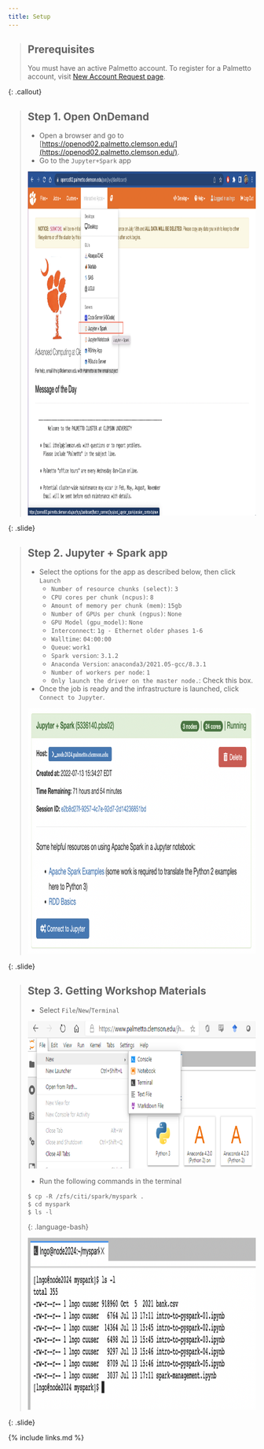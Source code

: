 ```yaml
---
title: Setup
---
```


> ## Prerequisites
> You must have an active Palmetto account. To register
> for a Palmetto account, visit [New Account Request page](https://www.palmetto.clemson.edu/palmetto/basic/new/). 
>
{: .callout}

> ## Step 1. Open OnDemand
> 
> - Open a browser and go to [https://openod02.palmetto.clemson.edu/](https://openod02.palmetto.clemson.edu/).
> - Go to the `Jupyter+Spark` app
>
> <img src="fig/setup/01.png" alt="Jupyter+Spark app on Open OnDemand" style="height:700px">
>
{: .slide}


> ## Step 2. Jupyter + Spark app
> 
> - Select the options for the app as described below, then click `Launch`
>   - `Number of resource chunks (select)`: `3`
>   - `CPU cores per chunk (ncpus)`: `8`
>   - `Amount of memory per chunk (mem)`:  `15gb`
>   - `Number of GPUs per chunk (ngpus)`:  `None`
>   - `GPU Model (gpu_model)`: `None`
>   - `Interconnect`: `1g - Ethernet older phases 1-6`
>   - `Walltime`: `04:00:00`
>   - `Queue`: `work1`
>   - `Spark version`: `3.1.2`
>   - `Anaconda Version`: `anaconda3/2021.05-gcc/8.3.1`
>   - `Number of workers per node`: `1`
>   - `Only launch the driver on the master node.`: Check this box. 
> - Once the job is ready and the infrastructure is launched, click `Connect to Jupyter`. 
>
> <img src="fig/setup/02.png" alt="Launch Jupyter Spark Server" style="height:500px">
>
{: .slide}


> ## Step 3. Getting Workshop Materials
> 
> - Select `File`/`New`/`Terminal`
>
> <img src="fig/setup/03.png" alt="Terminal" style="height:300px">
>
> - Run the following commands in the terminal
>
> ~~~
> $ cp -R /zfs/citi/spark/myspark .
> $ cd myspark
> $ ls -l
> ~~~
> {: .language-bash}
>
> <img src="fig/setup/04.png" alt="get myspark" style="height:350px">
{: .slide}


{% include links.md %}
